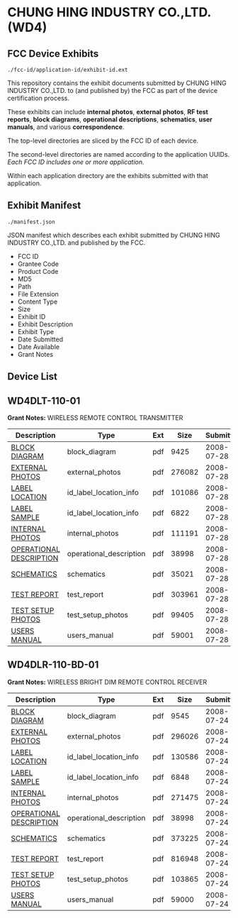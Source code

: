 # CHUNG HING INDUSTRY CO.,LTD. (WD4)
## FCC Device Exhibits

```
./fcc-id/application-id/exhibit-id.ext
```

This repository contains the exhibit documents submitted by CHUNG HING INDUSTRY CO.,LTD. to (and published by) the FCC as part of the device certification process.

These exhibits can include **internal photos**, **external photos**, **RF test reports**, **block diagrams**, **operational descriptions**, **schematics**, **user manuals**, and various **correspondence**.

The top-level directories are sliced by the FCC ID of each device.

The second-level directories are named according to the application UUIDs. *Each FCC ID includes one or more application.*

Within each application directory are the exhibits submitted with that application. 

## Exhibit Manifest

```
./manifest.json
```

JSON manifest which describes each exhibit submitted by CHUNG HING INDUSTRY CO.,LTD. and published by the FCC.

- FCC ID
- Grantee Code
- Product Code
- MD5
- Path
- File Extension
- Content Type
- Size
- Exhibit ID
- Exhibit Description
- Exhibit Type
- Date Submitted
- Date Available
- Grant Notes

## Device List
## WD4DLT-110-01
**Grant Notes:** WIRELESS REMOTE CONTROL TRANSMITTER

| Description | Type | Ext | Size | Submitted | Available |
| ----------- | ---- | --- | ---- | --------- | --------- |
| [BLOCK DIAGRAM](WD4DLT-110-01/750dd09bcf89b0389b0b9cccd295b3d9/976924.pdf) | block_diagram | pdf | 9425 | 2008-07-28 | 2008-07-28 |
| [EXTERNAL PHOTOS](WD4DLT-110-01/750dd09bcf89b0389b0b9cccd295b3d9/976926.pdf) | external_photos | pdf | 276082 | 2008-07-28 | 2008-07-28 |
| [LABEL LOCATION](WD4DLT-110-01/750dd09bcf89b0389b0b9cccd295b3d9/976929.pdf) | id_label_location_info | pdf | 101086 | 2008-07-28 | 2008-07-28 |
| [LABEL SAMPLE](WD4DLT-110-01/750dd09bcf89b0389b0b9cccd295b3d9/976930.pdf) | id_label_location_info | pdf | 6822 | 2008-07-28 | 2008-07-28 |
| [INTERNAL PHOTOS](WD4DLT-110-01/750dd09bcf89b0389b0b9cccd295b3d9/976928.pdf) | internal_photos | pdf | 111191 | 2008-07-28 | 2008-07-28 |
| [OPERATIONAL DESCRIPTION](WD4DLT-110-01/750dd09bcf89b0389b0b9cccd295b3d9/976931.pdf) | operational_description | pdf | 38998 | 2008-07-28 | 2008-07-28 |
| [SCHEMATICS](WD4DLT-110-01/750dd09bcf89b0389b0b9cccd295b3d9/976925.pdf) | schematics | pdf | 35021 | 2008-07-28 | 2008-07-28 |
| [TEST REPORT](WD4DLT-110-01/750dd09bcf89b0389b0b9cccd295b3d9/976927.pdf) | test_report | pdf | 303961 | 2008-07-28 | 2008-07-28 |
| [TEST SETUP PHOTOS](WD4DLT-110-01/750dd09bcf89b0389b0b9cccd295b3d9/976932.pdf) | test_setup_photos | pdf | 99405 | 2008-07-28 | 2008-07-28 |
| [USERS MANUAL](WD4DLT-110-01/750dd09bcf89b0389b0b9cccd295b3d9/976933.pdf) | users_manual | pdf | 59001 | 2008-07-28 | 2008-07-28 |
## WD4DLR-110-BD-01
**Grant Notes:** WIRELESS BRIGHT DIM REMOTE CONTROL RECEIVER

| Description | Type | Ext | Size | Submitted | Available |
| ----------- | ---- | --- | ---- | --------- | --------- |
| [BLOCK DIAGRAM](WD4DLR-110-BD-01/f9114bff934ca6adc06dcedf0d72e3db/975834.pdf) | block_diagram | pdf | 9545 | 2008-07-24 | 2008-07-24 |
| [EXTERNAL PHOTOS](WD4DLR-110-BD-01/f9114bff934ca6adc06dcedf0d72e3db/975836.pdf) | external_photos | pdf | 296026 | 2008-07-24 | 2008-07-24 |
| [LABEL LOCATION](WD4DLR-110-BD-01/f9114bff934ca6adc06dcedf0d72e3db/975839.pdf) | id_label_location_info | pdf | 130586 | 2008-07-24 | 2008-07-24 |
| [LABEL SAMPLE](WD4DLR-110-BD-01/f9114bff934ca6adc06dcedf0d72e3db/975840.pdf) | id_label_location_info | pdf | 6848 | 2008-07-24 | 2008-07-24 |
| [INTERNAL PHOTOS](WD4DLR-110-BD-01/f9114bff934ca6adc06dcedf0d72e3db/975838.pdf) | internal_photos | pdf | 271475 | 2008-07-24 | 2008-07-24 |
| [OPERATIONAL DESCRIPTION](WD4DLR-110-BD-01/f9114bff934ca6adc06dcedf0d72e3db/975841.pdf) | operational_description | pdf | 38998 | 2008-07-24 | 2008-07-24 |
| [SCHEMATICS](WD4DLR-110-BD-01/f9114bff934ca6adc06dcedf0d72e3db/975835.pdf) | schematics | pdf | 373225 | 2008-07-24 | 2008-07-24 |
| [TEST REPORT](WD4DLR-110-BD-01/f9114bff934ca6adc06dcedf0d72e3db/975837.pdf) | test_report | pdf | 816948 | 2008-07-24 | 2008-07-24 |
| [TEST SETUP PHOTOS](WD4DLR-110-BD-01/f9114bff934ca6adc06dcedf0d72e3db/975842.pdf) | test_setup_photos | pdf | 103865 | 2008-07-24 | 2008-07-24 |
| [USERS MANUAL](WD4DLR-110-BD-01/f9114bff934ca6adc06dcedf0d72e3db/975843.pdf) | users_manual | pdf | 59000 | 2008-07-24 | 2008-07-24 |

